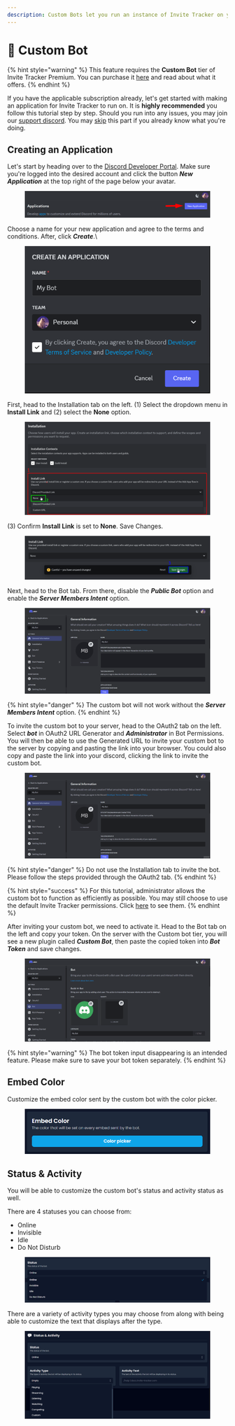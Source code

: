 ```yaml
---
description: Custom Bots let you run an instance of Invite Tracker on your own application.
---
```


# 🤖 Custom Bot

{% hint style="warning" %}
This feature requires the **Custom Bot** tier of Invite Tracker Premium. You can purchase it [here](https://invite-tracker.com/premium) and read about what it offers.
{% endhint %}

If you have the applicable subscription already, let's get started with making an application for Invite Tracker to run on. It is **highly recommended** you follow this tutorial step by step. Should you run into any issues, you may join our [support discord](https://discord.gg/8RwBGuf). You may [skip](custom-bot.md#embed-color) this part if you already know what you're doing.

## Creating an Application

Let's start by heading over to the [Discord Developer Portal](https://discord.com/developers/applications). Make sure you're logged into the desired account and click the button _**New Application**_ at the top right of the page below your avatar.

<figure><img src="../../.gitbook/assets/devappi1.png" alt=""><figcaption></figcaption></figure>

Choose a name for your new application and agree to the terms and conditions. After, click _**Create**_.\


<figure><img src="../../.gitbook/assets/devappi2.png" alt=""><figcaption></figcaption></figure>

First, head to the Installation tab on the left. (1) Select the dropdown menu in **Install Link** and (2) select the **None** option.

<figure><img src="../../.gitbook/assets/installlink1.png" alt=""><figcaption></figcaption></figure>

(3) Confirm **Install Link** is set to **None**. Save Changes.

<figure><img src="../../.gitbook/assets/installlink2.png" alt=""><figcaption></figcaption></figure>

Next, head to the Bot tab. From there, disable the _**Public Bot**_ option and enable the _**Server Members Intent**_ option.

<figure><img src="../../.gitbook/assets/app_perms.gif" alt=""><figcaption></figcaption></figure>

{% hint style="danger" %}
The custom bot will not work without the _**Server Members Intent**_ option.
{% endhint %}

To invite the custom bot to your server, head to the OAuth2 tab on the left. Select _**bot**_ in OAuth2 URL Generator and _**Administrator**_ in Bot Permissions. You will then be able to use the Generated URL to invite your custom bot to the server by copying and pasting the link into your browser. You could also copy and paste the link into your discord, clicking the link to invite the custom bot.

<figure><img src="../../.gitbook/assets/app_invite.gif" alt=""><figcaption></figcaption></figure>

{% hint style="danger" %}
Do not use the Installation tab to invite the bot. Please follow the steps provided through the OAuth2 tab.
{% endhint %}

{% hint style="success" %}
For this tutorial, administrator allows the custom bot to function as efficiently as possible. You may still choose to use the default Invite Tracker permissions. Click [here](../../faq.md#what-are-the-required-permissions-for-invite-tracker) to see them.
{% endhint %}

After inviting your custom bot, we need to activate it. Head to the Bot tab on the left and copy your token. On the server with the Custom bot tier, you will see a new plugin called _**Custom Bot**_, then paste the copied token into _**Bot Token**_ and save changes.

<figure><img src="../../.gitbook/assets/app_token.gif" alt=""><figcaption></figcaption></figure>

{% hint style="warning" %}
The bot token input disappearing is an intended feature. Please make sure to save your bot token separately.&#x20;
{% endhint %}

## Embed Color

Customize the embed color sent by the custom bot with the color picker.

<figure><img src="../../.gitbook/assets/CB_embedcolor.png" alt=""><figcaption></figcaption></figure>

## Status & Activity

You will be able to customize the custom bot's status and activity status as well.

There are 4 statuses you can choose from:

* Online
* Invisible
* Idle
* Do Not Disturb

<figure><img src="../../.gitbook/assets/CB_status.png" alt=""><figcaption></figcaption></figure>

There are a variety of activity types you may choose from along with being able to customize the text that displays after the type.

<figure><img src="../../.gitbook/assets/CB_activity.png" alt=""><figcaption></figcaption></figure>
